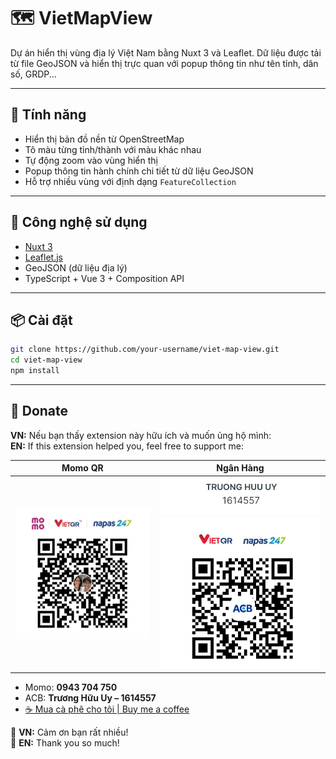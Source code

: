 # 🗺️ VietMapView

Dự án hiển thị vùng địa lý Việt Nam bằng Nuxt 3 và Leaflet. Dữ liệu được tải từ file GeoJSON và hiển thị trực quan với popup thông tin như tên tỉnh, dân số, GRDP...

---

## 🚀 Tính năng

- Hiển thị bản đồ nền từ OpenStreetMap
- Tô màu từng tỉnh/thành với màu khác nhau
- Tự động zoom vào vùng hiển thị
- Popup thông tin hành chính chi tiết từ dữ liệu GeoJSON
- Hỗ trợ nhiều vùng với định dạng `FeatureCollection`

---

## 🧱 Công nghệ sử dụng

- [Nuxt 3](https://nuxt.com/)
- [Leaflet.js](https://leafletjs.com/)
- GeoJSON (dữ liệu địa lý)
- TypeScript + Vue 3 + Composition API

---

## 📦 Cài đặt

```bash
git clone https://github.com/your-username/viet-map-view.git
cd viet-map-view
npm install
```

---

## 💖 Donate

**VN:** Nếu bạn thấy extension này hữu ích và muốn ủng hộ mình:  
**EN:** If this extension helped you, feel free to support me:

| Momo QR                      | Ngân Hàng                  |
| ---------------------------- | -------------------------- |
| ![Momo QR](assets/momo.jpeg) | ![ACB QR](assets/ACB.jpeg) |

- Momo: **0943 704 750**
- ACB: **Trương Hữu Uy – 1614557**
- [☕ Mua cà phê cho tôi | Buy me a coffee](https://buymeacoffee.com/huuuy)

🌟 **VN:** Cảm ơn bạn rất nhiều!  
🌟 **EN:** Thank you so much!

